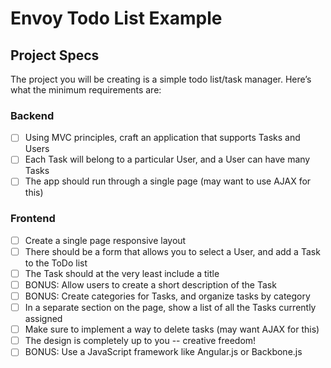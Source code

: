 # Envoy Todo List Example

## Project Specs

The project you will be creating is a simple todo list/task manager. Here’s what the minimum requirements are:

### Backend

* [ ] Using MVC principles, craft an application that supports Tasks and Users
* [ ] Each Task will belong to a particular User, and a User can have many Tasks
* [ ] The app should run through a single page (may want to use AJAX for this)

### Frontend

* [ ] Create a single page responsive layout
* [ ] There should be a form that allows you to select a User, and add a Task to the ToDo list
* [ ] The Task should at the very least include a title
* [ ] BONUS: Allow users to create a short description of the Task
* [ ] BONUS: Create categories for Tasks, and organize tasks by category
* [ ] In a separate section on the page, show a list of all the Tasks currently assigned
* [ ] Make sure to implement a way to delete tasks (may want AJAX for this)
* [ ] The design is completely up to you -- creative freedom!
* [ ] BONUS: Use a JavaScript framework like Angular.js or Backbone.js
